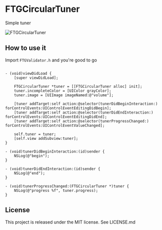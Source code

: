 FTGCircularTuner
=========
Simple tuner

![FTGCircularTuner](http://i61.tinypic.com/29ek50h.png)


How to use it
--
Import `FTGValidator.h` and you're good to go

```

- (void)viewDidLoad {
    [super viewDidLoad];

    FTGCircularTuner *tuner = [[FTGCircularTuner alloc] init];
    tuner.incompleteColor = [UIColor grayColor];
    tuner.image = [UIImage imageNamed:@"volume"];

    [tuner addTarget:self action:@selector(tunerDidBeginInteraction:) forControlEvents:UIControlEventEditingDidBegin];
    [tuner addTarget:self action:@selector(tunerDidEndInteraction:) forControlEvents:UIControlEventEditingDidEnd];
    [tuner addTarget:self action:@selector(tunerProgressChanged:) forControlEvents:UIControlEventValueChanged];

    self.tuner = tuner;
    [self.view addSubview:tuner];
}

- (void)tunerDidBeginInteraction:(id)sender {
    NSLog(@"begin");
}

- (void)tunerDidEndInteraction:(id)sender {
    NSLog(@"end");
}

- (void)tunerProgressChanged:(FTGCircularTuner *)tuner {
    NSLog(@"progress %f", tuner.progress);
}

```


License
--
This project is released under the MIT license. See LICENSE.md